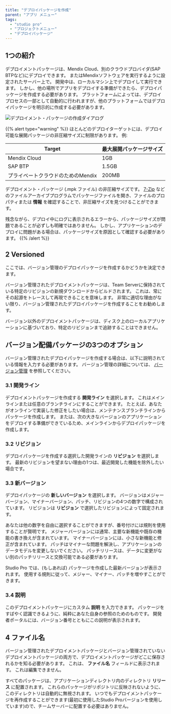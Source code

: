 ```yaml
---
title: "デプロイパッケージを作成"
parent: "アプリ メニュー"
tags:
  - "studio pro"
  - "プロジェクトメニュー"
  - "デプロイパッケージ"
---
```


## 1つの紹介

デプロイメントパッケージは、Mendix Cloud、別のクラウドプロバイダ(SAP BTPなど)にデプロイできます。 またはMendixソフトウェアを実行するように設定されたサーバー上で。 開発中は、ローカルマシン上でデプロイして実行できます。 しかし、他の場所でアプリをデプロイする準備ができたら、デプロイパッケージを作成する必要があります。 プラットフォームによっては、デプロイプロセスの一部として自動的に行われますが、他のプラットフォームではデプロイパッケージを明示的に作成する必要があります。

![デプロイメント・パッケージの作成ダイアログ](attachments/app-menu/create-deployment-package.png)

{{% alert type="warning" %}}
ほとんどのデプロイターゲットには、デプロイ可能な展開パッケージの非圧縮サイズに制限があります。 例:

| Target               | 最大展開パッケージサイズ |
| -------------------- | ------------ |
| Mendix Cloud         | 1GB          |
| SAP BTP              | 1.5GB        |
| プライベートクラウドのためのMendix | 200MB        |

デプロイメント・パッケージ (.mpk ファイル) の非圧縮サイズです。 [7-Zip](https://www.7-zip.org/) などのファイルアーカイブプログラムでパッケージファイルを開き、ファイルのプロパティまたは **情報** を確認することで、非圧縮サイズを見つけることができます。

残念ながら、デプロイ中にログに表示されるエラーから、パッケージサイズが問題であることが必ずしも明確ではありません。 しかし、アプリケーションのデプロイに問題がある場合は、パッケージサイズを原因として確認する必要があります。
{{% /alert %}}

## 2 Versioned

ここでは、バージョン管理のデプロイパッケージを作成するかどうかを決定できます。

バージョン管理されたデプロイメントパッケージは、Team Serverに保持されている特定のリビジョンの新規ダウンロードからビルドされます。 これは、常にその起源をトレースして再現できることを意味します。 非常に適切な理由がない限り、バージョン管理されたデプロイパッケージを作成することをお勧めします。

バージョン以外のデプロイメントパッケージは、ディスク上のローカルアプリケーションに基づいており、特定のリビジョンまで追跡することはできません。

## バージョン配備パッケージの3つのオプション

バージョン管理されたデプロイパッケージを作成する場合は、以下に説明されている情報を入力する必要があります。 バージョン管理の詳細については、 [バージョン管理](version-control) を参照してください。

### 3.1 開発ライン

デプロイメントパッケージを作成する **開発ライン** を選択します。 これはメインラインまたは任意のブランチラインにすることができます。 たとえば、あなたがオンラインで実装した修正をしたい場合は、メンテナンスブランチラインからパッケージを作成します。 または、次の大きなバージョンのアプリケーションをデプロイする準備ができているため、メインラインからデプロイパッケージを作成します。

### 3.2 リビジョン

デプロイパッケージを作成する選択した開発ラインの **リビジョン** を選択します。 最新のリビジョンを望まない理由の1つは、最近開発した機能を除外したい場合です。

### 3.3 新バージョン

デプロイパッケージの **新しいバージョン** を選択します。 バージョンはメジャーバージョン、マイナーバージョン、パッチ、リビジョンの4つの数字で構成されています。 リビジョンは **リビジョン** で選択したリビジョンによって固定されます。

あなたは他の数字を自由に選択することができますが、番号付けには規則を使用することが賢明です。 メジャーバージョンには通常、主要な新機能や既存の機能の書き換えが含まれています。 マイナーバージョンには、小さな新機能と修正が含まれています。 パッチはマイナーな問題を解決し、アプリケーションのデータモデルを変更しないでください。 パッチリリースは、データに変更がない別のパッチリリースと交換可能である必要があります。

Studio Pro では、(もしあれば) パッケージを作成した最新バージョンが表示されます。 使用する規則に従って、メジャー、マイナー、パッチを増やすことができます。

### 3.4 説明

このデプロイメントパッケージにカスタム **説明** を入力できます。 パッケージをすばやく認識できるように、純粋にあなた自身の参照のためのものです。 開発者ポータルには、バージョン番号とともにこの説明が表示されます。

## 4 ファイル名

バージョン管理されたデプロイメントパッケージとバージョン管理されていないデプロイメントパッケージの両方で、デプロイメントパッケージがどこに保存されるかを知る必要があります。 これは、 **ファイル名** フィールドに表示されます。 これは編集できません。

すべてのパッケージは、アプリケーションディレクトリ内のディレクトリ **リリース** に配置されます。 これらのパッケージがリポジトリに反映されないように、このディレクトリは自動的に無視されます。 いつでもデプロイメントパッケージを再作成することができます(最初に使用したStudio Proバージョンを使用しています)ので、チームサーバーに配置する必要はありません。
